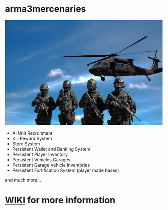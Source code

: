 # arma3mercenaries

![arma3mercenaries.webp](arma3mercenaries.webp)



* AI Unit Recruitment
* Kill Reward System
* Store System
* Persistent Wallet and Banking System
* Persistent Player Inventory
* Persistent Vehicles Garages
* Persistent Garage Vehicle Inventories
* Persistent Fortification System (player made bases)

and much more...

# [WIKI](https://github.com/BrianV1981/arma3mercenaries/wiki) for more information